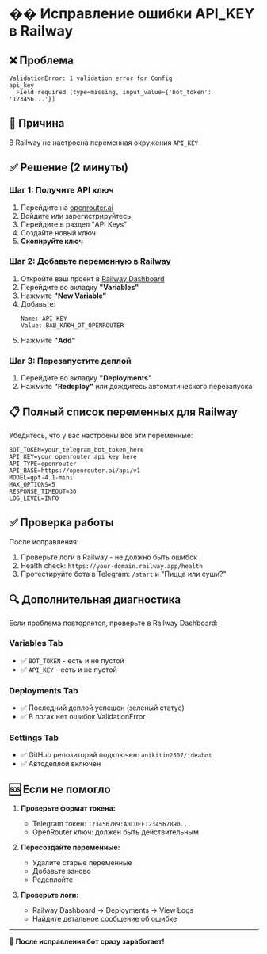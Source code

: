 # �� Исправление ошибки API_KEY в Railway

## ❌ Проблема
```
ValidationError: 1 validation error for Config
api_key
  Field required [type=missing, input_value={'bot_token': '123456...'}]
```

## 🚨 Причина
В Railway не настроена переменная окружения `API_KEY`

## ✅ Решение (2 минуты)

### Шаг 1: Получите API ключ
1. Перейдите на [openrouter.ai](https://openrouter.ai)
2. Войдите или зарегистрируйтесь
3. Перейдите в раздел "API Keys"
4. Создайте новый ключ
5. **Скопируйте ключ**

### Шаг 2: Добавьте переменную в Railway
1. Откройте ваш проект в [Railway Dashboard](https://railway.app/dashboard)
2. Перейдите во вкладку **"Variables"**
3. Нажмите **"New Variable"**
4. Добавьте:
   ```
   Name: API_KEY
   Value: ВАШ_КЛЮЧ_ОТ_OPENROUTER
   ```
5. Нажмите **"Add"**

### Шаг 3: Перезапустите деплой
1. Перейдите во вкладку **"Deployments"**
2. Нажмите **"Redeploy"** или дождитесь автоматического перезапуска

## 📋 Полный список переменных для Railway

Убедитесь, что у вас настроены все эти переменные:

```
BOT_TOKEN=your_telegram_bot_token_here
API_KEY=your_openrouter_api_key_here
API_TYPE=openrouter
API_BASE=https://openrouter.ai/api/v1
MODEL=gpt-4.1-mini
MAX_OPTIONS=5
RESPONSE_TIMEOUT=30
LOG_LEVEL=INFO
```

## ✅ Проверка работы

После исправления:
1. Проверьте логи в Railway - не должно быть ошибок
2. Health check: `https://your-domain.railway.app/health`
3. Протестируйте бота в Telegram: `/start` и "Пицца или суши?"

## 🔍 Дополнительная диагностика

Если проблема повторяется, проверьте в Railway Dashboard:

### Variables Tab
- ✅ `BOT_TOKEN` - есть и не пустой
- ✅ `API_KEY` - есть и не пустой

### Deployments Tab
- ✅ Последний деплой успешен (зеленый статус)
- ✅ В логах нет ошибок ValidationError

### Settings Tab
- ✅ GitHub репозиторий подключен: `anikitin2507/ideabot`
- ✅ Автодеплой включен

## 🆘 Если не помогло

1. **Проверьте формат токена:**
   - Telegram токен: `123456789:ABCDEF1234567890...`
   - OpenRouter ключ: должен быть действительным

2. **Пересоздайте переменные:**
   - Удалите старые переменные
   - Добавьте заново
   - Редеплойте

3. **Проверьте логи:**
   - Railway Dashboard → Deployments → View Logs
   - Найдите детальное сообщение об ошибке

---

🎯 **После исправления бот сразу заработает!** 